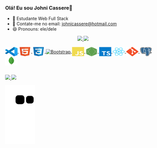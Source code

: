 ### Olá! Eu sou Johni Cassere👋


- 🌱 Estudante Web Full Stack 
- 💬 Contate-me no email: johnicassere@hotmail.com
- 😄 Pronouns: ele/dele

<div align="center">
  <a href="https://github.com/johnicassere">  
  <img height="150em" src="http://www.souzamattos.eng.br/wp-content/uploads/2016/03/loading-1200x600.jpg"/>
  <img height="150em" src="http://www.souzamattos.eng.br/wp-content/uploads/2016/03/loading-1200x600.jpg"/>
</div>
<div style="display: inline_block"><br>
  
  <img align="center" alt="mysql" height="30" width="40" src="https://github.com/devicons/devicon/blob/master/icons/vscode/vscode-original.svg">
  
  <img align="center" alt="HTML" height="30" width="40" src="https://raw.githubusercontent.com/devicons/devicon/master/icons/html5/html5-original.svg">
  
  <img align="center" alt="CSS" height="30" width="40" src="https://raw.githubusercontent.com/devicons/devicon/master/icons/css3/css3-original.svg">
  
  <img align="center" alt="Bootstrap" height="30" width="40" src="https://raw.githubusercontent.com/jmnote/z-icons/master/svg/bootstrap.svg">
  
  <img align="center" alt="Js" height="30" width="40" src="https://raw.githubusercontent.com/devicons/devicon/master/icons/javascript/javascript-plain.svg">
  
  <img align="center" alt="nodejs" height="30" width="40" src="https://github.com/devicons/devicon/blob/master/icons/nodejs/nodejs-plain.svg">
  
  <img align="center" alt="Ts" height="30" width="40" src="https://raw.githubusercontent.com/devicons/devicon/master/icons/typescript/typescript-plain.svg">
  
  <img align="center" alt="React" height="30" width="40" src="https://raw.githubusercontent.com/devicons/devicon/master/icons/react/react-original.svg">
  
  <img align="center" alt="git" height="30" width="40" src="https://github.com/devicons/devicon/blob/master/icons/git/git-original.svg">
    
  <img align="center" alt="postgres" height="30" width="40" src="https://github.com/devicons/devicon/blob/master/icons/postgresql/postgresql-original.svg">
  
  <img align="center" alt="mongo" height="30" width="40" src="https://github.com/devicons/devicon/blob/master/icons/mongodb/mongodb-original.svg">
  
  
</div>
  
##
  
  <div> 
    
  <a href="https://www.instagram.com/johnicassere/" target="_blank">
  <img src="https://img.shields.io/badge/-Instagram-%23E4405F?style=for-the-badge&logo=instagram&logoColor=white"      target="_blank">
  </a>
    
    
  <a href="https://www.linkedin.com/in/johni-cassere/" target="_blank">
  <img src="https://img.shields.io/badge/-LinkedIn-%230077B5?style=for-the-badge&logo=linkedin&logoColor=white" target="_blank">
    </a> 
 
  ![Snake animation](https://github.com/rafaballerini/rafaballerini/blob/output/github-contribution-grid-snake.svg)
 
</div>

